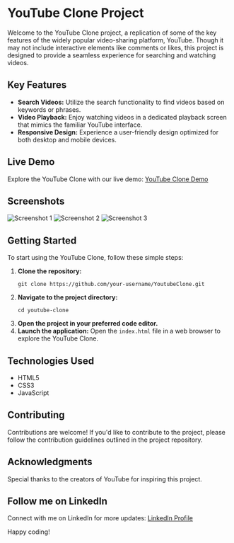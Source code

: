 # YouTube Clone Project

Welcome to the YouTube Clone project, a replication of some of the key features of the widely popular video-sharing platform, YouTube. Though it may not include interactive elements like comments or likes, this project is designed to provide a seamless experience for searching and watching videos.

## Key Features
- **Search Videos:** Utilize the search functionality to find videos based on keywords or phrases.
- **Video Playback:** Enjoy watching videos in a dedicated playback screen that mimics the familiar YouTube interface.
- **Responsive Design:** Experience a user-friendly design optimized for both desktop and mobile devices.

## Live Demo
Explore the YouTube Clone with our live demo: [YouTube Clone Demo](https://lordbakyarou.github.io/YoutubeClone/)

## Screenshots
![Screenshot 1](link_to_image_1)
![Screenshot 2](link_to_image_2)
![Screenshot 3](link_to_image_3)

## Getting Started
To start using the YouTube Clone, follow these simple steps:
1. **Clone the repository:**
    ```
    git clone https://github.com/your-username/YoutubeClone.git
    ```
2. **Navigate to the project directory:**
    ```
    cd youtube-clone
    ```
3. **Open the project in your preferred code editor.**
4. **Launch the application:**
    Open the `index.html` file in a web browser to explore the YouTube Clone.

## Technologies Used
- HTML5
- CSS3
- JavaScript

## Contributing
Contributions are welcome! If you'd like to contribute to the project, please follow the contribution guidelines outlined in the project repository.

## Acknowledgments
Special thanks to the creators of YouTube for inspiring this project.

## Follow me on LinkedIn
Connect with me on LinkedIn for more updates: [LinkedIn Profile](https://www.linkedin.com/in/loodaysofcode-challenge-bb611a278/)

Happy coding!
